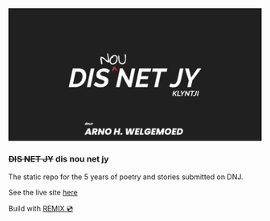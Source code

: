 <img src='./public/ogImg.png'>

### ~~DIS NET JY~~ dis nou net jy

The static repo for the 5 years of poetry and stories submitted on DNJ.

See the live site [here](https://www.disnetjy.com/)

Build with [REMIX 💿](https://remix.run/)

